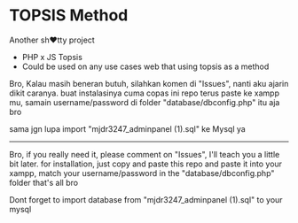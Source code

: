 # TOPSIS Method
Another sh❤️tty project
- PHP x JS Topsis
- Could be used on any use cases web that using topsis as a method


Bro, Kalau masih beneran butuh, silahkan komen di "Issues", nanti aku ajarin dikit caranya.
buat instalasinya cuma copas ini repo terus paste ke xampp mu, samain username/password di folder "database/dbconfig.php"
itu aja bro

sama jgn lupa import "mjdr3247_adminpanel (1).sql" ke Mysql ya

------------------------------------------------------------------------------------------
Bro, if you really need it, please comment on "Issues", I'll teach you a little bit later.
for installation, just copy and paste this repo and paste it into your xampp, match your username/password in the "database/dbconfig.php" folder
that's all bro

Dont forget to import database from "mjdr3247_adminpanel (1).sql" to your mysql
